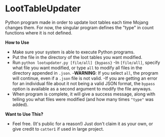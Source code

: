 # LootTableUpdater
Python program made in order to update loot tables each time Mojang changes them. For now, the singular program defines the "type" in count functions where it is not defined.

**How to Use**
- Make sure your system is able to execute Python programs.
- Put the file in the directory of the loot tables you want modified.
- Run `python lootupdater.py [file/all] {bypass}`
  -In `[file/all]`, specify what file you want modified, or type `all` to modify all files in the directory appended in `.json`.
    -**WARNING**: If you select `all`, the program will continue, even if a `.json` file is not valid. 
  -If you are getting an error for an individual file about it not being a valid JSON format, the `bypass` option is available as a second argument to modify the file anyways.
- When program is complete, it will give a success message, along with telling you what files were modified (and how many times `"type"` was added).

**Want to Use This?**
- Feel free. (It's public for a reason!) Just don't claim it as your own, or give credit to `catter1` if used in large project.
